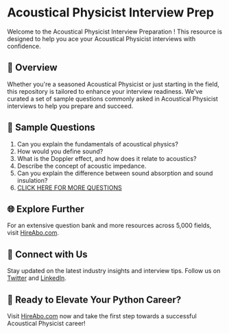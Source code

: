 # Acoustical Physicist Interview Prep

Welcome to the Acoustical Physicist Interview Preparation ! This resource is designed to help you ace your Acoustical Physicist interviews with confidence.

## 🚀 Overview

Whether you're a seasoned Acoustical Physicist or just starting in the field, this repository is tailored to enhance your interview readiness. We've curated a set of sample questions commonly asked in Acoustical Physicist interviews to help you prepare and succeed.

## 📝 Sample Questions

1. Can you explain the fundamentals of acoustical physics?
2. How would you define sound?
3. What is the Doppler effect, and how does it relate to acoustics?
4. Describe the concept of acoustic impedance.
5. Can you explain the difference between sound absorption and sound insulation?
6. [CLICK HERE FOR MORE QUESTIONS](https://hireabo.com/job/5_0_21/Acoustical%20Physicist)

## 🌐 Explore Further

For an extensive question bank and more resources across 5,000 fields, visit [HireAbo.com](https://www.hireabo.com).

## 📱 Connect with Us

Stay updated on the latest industry insights and interview tips. Follow us on [Twitter](https://twitter.com/hireabo) and [LinkedIn](https://www.linkedin.com/in/hire-abo-3609972a8/).

## 🚀 Ready to Elevate Your Python Career?

Visit [HireAbo.com](https://www.hireabo.com) now and take the first step towards a successful Acoustical Physicist career!